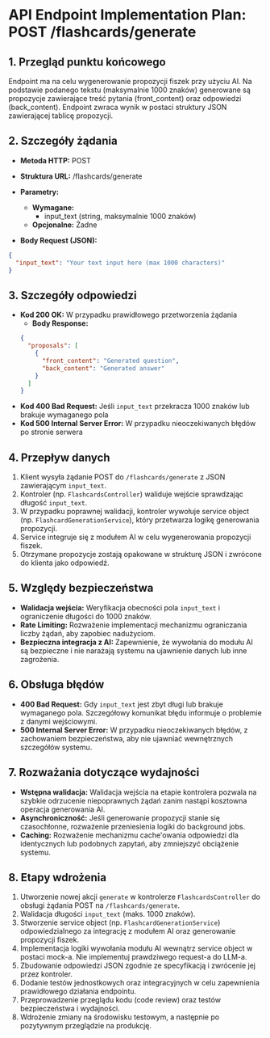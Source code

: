 # API Endpoint Implementation Plan: POST /flashcards/generate

## 1. Przegląd punktu końcowego

Endpoint ma na celu wygenerowanie propozycji fiszek przy użyciu AI. Na podstawie podanego tekstu (maksymalnie 1000 znaków) generowane są propozycje zawierające treść pytania (front_content) oraz odpowiedzi (back_content). Endpoint zwraca wynik w postaci struktury JSON zawierającej tablicę propozycji.

## 2. Szczegóły żądania

- **Metoda HTTP:** POST
- **Struktura URL:** /flashcards/generate
- **Parametry:**

  - **Wymagane:**
    - input_text (string, maksymalnie 1000 znaków)
  - **Opcjonalne:** Żadne

- **Body Request (JSON):**

```json
{
  "input_text": "Your text input here (max 1000 characters)"
}
```

## 3. Szczegóły odpowiedzi

- **Kod 200 OK:** W przypadku prawidłowego przetworzenia żądania
  - **Body Response:**
  ```json
  {
    "proposals": [
      {
        "front_content": "Generated question",
        "back_content": "Generated answer"
      }
    ]
  }
  ```
- **Kod 400 Bad Request:** Jeśli `input_text` przekracza 1000 znaków lub brakuje wymaganego pola
- **Kod 500 Internal Server Error:** W przypadku nieoczekiwanych błędów po stronie serwera

## 4. Przepływ danych

1. Klient wysyła żądanie POST do `/flashcards/generate` z JSON zawierającym `input_text`.
2. Kontroler (np. `FlashcardsController`) waliduje wejście sprawdzając długość `input_text`.
3. W przypadku poprawnej walidacji, kontroler wywołuje service object (np. `FlashcardGenerationService`), który przetwarza logikę generowania propozycji.
4. Service integruje się z modułem AI w celu wygenerowania propozycji fiszek.
5. Otrzymane propozycje zostają opakowane w strukturę JSON i zwrócone do klienta jako odpowiedź.

## 5. Względy bezpieczeństwa

- **Walidacja wejścia:** Weryfikacja obecności pola `input_text` i ograniczenie długości do 1000 znaków.
- **Rate Limiting:** Rozważenie implementacji mechanizmu ograniczania liczby żądań, aby zapobiec nadużyciom.
- **Bezpieczna integracja z AI:** Zapewnienie, że wywołania do modułu AI są bezpieczne i nie narażają systemu na ujawnienie danych lub inne zagrożenia.

## 6. Obsługa błędów

- **400 Bad Request:** Gdy `input_text` jest zbyt długi lub brakuje wymaganego pola. Szczegółowy komunikat błędu informuje o problemie z danymi wejściowymi.
- **500 Internal Server Error:** W przypadku nieoczekiwanych błędów, z zachowaniem bezpieczeństwa, aby nie ujawniać wewnętrznych szczegółów systemu.

## 7. Rozważania dotyczące wydajności

- **Wstępna walidacja:** Walidacja wejścia na etapie kontrolera pozwala na szybkie odrzucenie niepoprawnych żądań zanim nastąpi kosztowna operacja generowania AI.
- **Asynchroniczność:** Jeśli generowanie propozycji stanie się czasochłonne, rozważenie przeniesienia logiki do background jobs.
- **Caching:** Rozważenie mechanizmu cache'owania odpowiedzi dla identycznych lub podobnych zapytań, aby zmniejszyć obciążenie systemu.

## 8. Etapy wdrożenia

1. Utworzenie nowej akcji `generate` w kontrolerze `FlashcardsController` do obsługi żądania POST na `/flashcards/generate`.
2. Walidacja długości `input_text` (maks. 1000 znaków).
3. Stworzenie service object (np. `FlashcardGenerationService`) odpowiedzialnego za integrację z modułem AI oraz generowanie propozycji fiszek.
4. Implementacja logiki wywołania modułu AI wewnątrz service object w postaci mock-a. Nie implementuj prawdziwego request-a do LLM-a.
5. Zbudowanie odpowiedzi JSON zgodnie ze specyfikacją i zwrócenie jej przez kontroler.
6. Dodanie testów jednostkowych oraz integracyjnych w celu zapewnienia prawidłowego działania endpointu.
7. Przeprowadzenie przeglądu kodu (code review) oraz testów bezpieczeństwa i wydajności.
8. Wdrożenie zmiany na środowisku testowym, a następnie po pozytywnym przeglądzie na produkcję.
